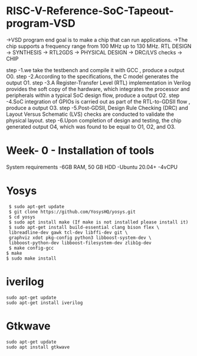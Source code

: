 # RISC-V-Reference-SoC-Tapeout-program-VSD

  ->VSD program end goal is to make a chip that can run applications.
  ->The chip supports a frequency range from 100 MHz up to 130 MHz.
   RTL DESIGN ->  SYNTHESIS  -> RTL2GDS -> PHYSICAL DESIGN -> DRC/LVS checks -> CHIP 

 step -1.we take the testbench and compile it with GCC , produce a output O0.
 step -2.According to the specifications, the C model generates the output O1.
 step -3.A Register-Transfer Level (RTL) implementation in Verilog provides the soft copy of the hardware, which                  integrates the processor and peripherals within a typical SoC design flow, produce a output O2.
 step -4.SoC integration of GPIOs is carried out as part of the RTL-to-GDSII flow , produce a output O3.
 step -5.Post-GDSII, Design Rule Checking (DRC) and Layout Versus Schematic (LVS) checks are conducted to validate the            physical layout.
 step -6.Upon completion of design and testing, the chip generated output O4, which was found to be equal 
         to O1, O2, and O3.
    


 # Week- 0 - Installation of tools 

  System requirements
     -6GB RAM, 50 GB HDD
     -Ubuntu 20.04+
     -4vCPU
     

  # Yosys 
     $ sudo apt-get update
     $ git clone https://github.com/YosysHQ/yosys.git
     $ cd yosys
     $ sudo apt install make (If make is not installed please install it)
     $ sudo apt-get install build-essential clang bison flex \
     libreadline-dev gawk tcl-dev libffi-dev git \
     graphviz xdot pkg-config python3 libboost-system-dev \
     libboost-python-dev libboost-filesystem-dev zlib1g-dev
     $ make config-gcc
    $ make
    $ sudo make install
   

  # iverilog
    sudo apt-get update
    sudo apt-get install iverilog

  # Gtkwave 
    sudo apt-get update
    sudo apt install gtkwave
 
 
